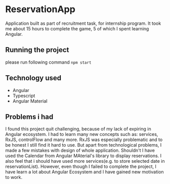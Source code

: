 
# ReservationApp
Application built as part of recruitment task, for internship program. It took me about 15 hours to complete the game, 5 of which I spent learning Angular.

## Running the project
please run following command
`npm start`

## Technology used
- Angular
- Typescript
- Angular Material

## Problems i had
I found this project quit challenging, because of my lack of expiring in Angular ecosystem. I had to learn many new concepts such as: services, RxJS, controlFlow and many more. RxJS was especially problematic and to be honest I still find it hard to use. But apart from technological problems, I made a few mistakes with design of whole application. Shouldn't I have used the Calendar from Angular MAterial's library to display reservations. I also feel that i should have used more services(e.g. to store selected date in reservationList). However, even though I failed to complete the project, I have learn a lot about Angular Ecosystem and I have gained new motivation to work.